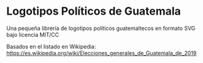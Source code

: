 # Logotipos Políticos de Guatemala

Una pequeña librería de logotipos políticos guatemaltecos en formato SVG bajo licencia MIT/CC

Basados en el listado en Wikipedia:
https://es.wikipedia.org/wiki/Elecciones_generales_de_Guatemala_de_2019

